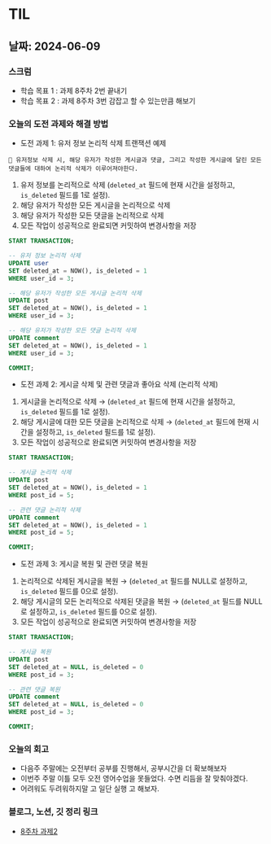 # TIL

## 날짜: 2024-06-09

### 스크럼

- 학습 목표 1 : 과제 8주차 2번 끝내기
- 학습 목표 2 : 과제 8주차 3번 감잡고 할 수 있는만큼 해보기

### 오늘의 도전 과제와 해결 방법

- 도전 과제 1: 유저 정보 논리적 삭제 트랜잭션 예제

```
🐥 유저정보 삭제 시, 해당 유저가 작성한 게시글과 댓글, 그리고 작성한 게시글에 달린 모든 댓글들에 대하여 논리적 삭제가 이루어져야한다.
```

1. 유저 정보를 논리적으로 삭제 (`deleted_at` 필드에 현재 시간을 설정하고, `is_deleted` 필드를 1로 설정).
2. 해당 유저가 작성한 모든 게시글을 논리적으로 삭제
3. 해당 유저가 작성한 모든 댓글을 논리적으로 삭제
4. 모든 작업이 성공적으로 완료되면 커밋하여 변경사항을 저장

```sql
START TRANSACTION;

-- 유저 정보 논리적 삭제
UPDATE user
SET deleted_at = NOW(), is_deleted = 1
WHERE user_id = 3;

-- 해당 유저가 작성한 모든 게시글 논리적 삭제
UPDATE post
SET deleted_at = NOW(), is_deleted = 1
WHERE user_id = 3;

-- 해당 유저가 작성한 모든 댓글 논리적 삭제
UPDATE comment
SET deleted_at = NOW(), is_deleted = 1
WHERE user_id = 3;

COMMIT;
```

- 도전 과제 2: 게시글 삭제 및 관련 댓글과 좋아요 삭제 (논리적 삭제)

1. 게시글을 논리적으로 삭제 → (`deleted_at` 필드에 현재 시간을 설정하고, `is_deleted` 필드를 1로 설정).
2. 해당 게시글에 대한 모든 댓글을 논리적으로 삭제 → (`deleted_at` 필드에 현재 시간을 설정하고, `is_deleted` 필드를 1로 설정).
3. 모든 작업이 성공적으로 완료되면 커밋하여 변경사항을 저장

```sql
START TRANSACTION;

-- 게시글 논리적 삭제
UPDATE post
SET deleted_at = NOW(), is_deleted = 1
WHERE post_id = 5;

-- 관련 댓글 논리적 삭제
UPDATE comment
SET deleted_at = NOW(), is_deleted = 1
WHERE post_id = 5;

COMMIT;
```

- 도전 과제 3: 게시글 복원 및 관련 댓글 복원

1. 논리적으로 삭제된 게시글을 복원 → (`deleted_at` 필드를 NULL로 설정하고, `is_deleted` 필드를 0으로 설정).
2. 해당 게시글의 모든 논리적으로 삭제된 댓글을 복원 → (`deleted_at` 필드를 NULL로 설정하고, `is_deleted` 필드를 0으로 설정).
3. 모든 작업이 성공적으로 완료되면 커밋하여 변경사항을 저장

```sql
START TRANSACTION;

-- 게시글 복원
UPDATE post
SET deleted_at = NULL, is_deleted = 0
WHERE post_id = 3;

-- 관련 댓글 복원
UPDATE comment
SET deleted_at = NULL, is_deleted = 0
WHERE post_id = 3;

COMMIT;
```

### 오늘의 회고

- 다음주 주말에는 오전부터 공부를 진행해서, 공부시간을 더 확보해보자
- 이번주 주말 이틀 모두 오전 영어수업을 못들었다. 수면 리듬을 잘 맞춰야겠다.
- 어려워도 두려워하지말 고 일단 실행 고 해보자.

### 블로그, 노션, 깃 정리 링크

- [8주차 과제2](https://goorm.notion.site/2-4114dcd95313485aa43023aec556714e?pvs=4)
